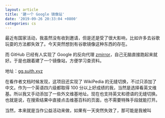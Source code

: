 ```yaml
---
layout: article
title: '建一个 Google 镜像站'
date: '2019-09-26 20:33:04 +0800'
categories: cs
---
```


最近有国家活动，我虽然没有收到邀请，但是还是受了很大影响，比如许多去谷歌玩耍的方法都失效了。今天突然想到有谷歌镜像这种东西的存在。

而 GitHub 已经有人实现了 Google 的反向代理 [zmirror](https://github.com/aploium/zmirror)，自己无脑直接跑起来就好。于是也跟着建了一个镜像站，方便学习查资料。

地址：[gg.suith.xyz](https://gg.suith.xyz/)

在看作者文档时候发现，这项目还实现了 WikiPedia 的无缝切换，不过只添加了中文。作为一个英语四六级都取得 100 分以上好成绩的我，当然是选择看英文维基。所以我又手动添加了一些外文维基地址。现在也支持英文和德语的无缝切换。也就是说，在搜索结果中直接点击维基百科的页面，也不需要特殊手段就能打开。

当然，本来就是当作公益活动来做，如果有一天突然失效了，那可能是我被叫